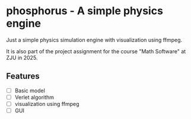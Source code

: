 # phosphorus - A simple physics engine

Just a simple physics simulation engine with visualization using ffmpeg.

It is also part of the project assignment for the course "Math Software" at ZJU in 2025.

## Features

- [ ] Basic model
- [ ] Verlet algorithm
- [ ] visualization using ffmpeg
- [ ] GUI
